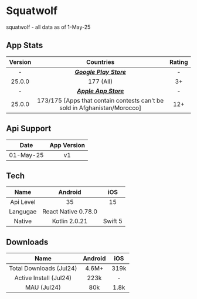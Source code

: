 # Squatwolf
squatwolf - all data as of 1-May-25

## App Stats
Version|Countries|Rating
:-:|:-:|:-:
-|***[Google Play Store](https://play.google.com/store/apps/details?id=com.vennapps.android.squatwolf)***|-
25.0.0|177 (All)|3+
-|***[Apple App Store](https://apps.apple.com/ae/app/squatwolf/id6444737113)***|-
25.0.0|173/175 [Apps that contain contests can't be sold in Afghanistan/Morocco]|12+

## Api Support
Date|App Version
:-:|:-:
01-May-25|v1|25.0.0

## Tech
Name|Android|iOS
:-:|:-:|:-:
Api Level|35|15
Langugae|React Native 0.78.0|
Native|Kotlin 2.0.21|Swift 5

## Downloads
Name|Android|iOS
:-:|:-:|:-:
Total Downloads (Jul24)|4.6M+|319k
Active Install (Jul24)|223k|-
MAU (Jul24)|80k|1.8k

